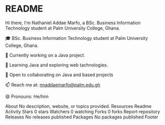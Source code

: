 # README

Hi there, I'm Nathaniel Addae Marfo, a BSc. Business Information Technology student at Palm University College, Ghana.

🎓 BSc. Business Information Technology student at Palm University College, Ghana.

🔭 Currently working on a Java project.

🌱 Learning Java and exploring web tachnologies.

👯 Open to collaborating on Java and based projects

📫 Reach me at: nnaddaemarfo@palm.edu.gh

😄 Pronouns: He/him

About
No description, website, or topics provided.
Resources
 Readme
 Activity
Stars
 0 stars
Watchers
 0 watching
Forks
 0 forks
Report repository
Releases
No releases published
Packages
No packages published
Footer
